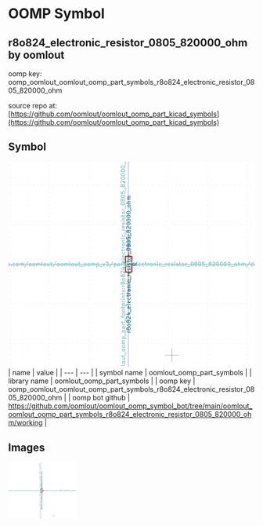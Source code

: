 # OOMP Symbol  
## r8o824_electronic_resistor_0805_820000_ohm  by oomlout  
  
oomp key: oomp_oomlout_oomlout_oomp_part_symbols_r8o824_electronic_resistor_0805_820000_ohm  
  
source repo at: [https://github.com/oomlout/oomlout_oomp_part_kicad_symbols](https://github.com/oomlout/oomlout_oomp_part_kicad_symbols)  
## Symbol  
  
[![working.png](working_600.png)](working.png)  
| name | value | 
| --- | --- | 
| symbol name | oomlout_oomp_part_symbols | 
| library name | oomlout_oomp_part_symbols | 
| oomp key | oomp_oomlout_oomlout_oomp_part_symbols_r8o824_electronic_resistor_0805_820000_ohm | 
| oomp bot github | https://github.com/oomlout/oomlout_oomp_symbol_bot/tree/main/oomlout_oomlout_oomp_part_symbols_r8o824_electronic_resistor_0805_820000_ohm/working | 
## Images  
  
[![working.png](working_140.png)](working.png)  
